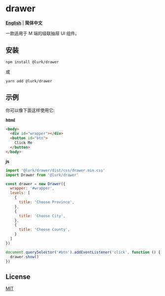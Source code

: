 # drawer

**[English](https://github.com/hylurk/drawer/blob/master/README.md)** | **简体中文**

一款适用于 M 端的级联抽屉 UI 组件。

## 安装

```shell
npm install @lurk/drawer
```

或

```shell
yarn add @lurk/drawer
```

## 示例

你可以像下面这样使用它:

**html**

```html
<body>
  <div id="wrapper"></div>
  <button id="btn">
    Click Me
  </button>
</body>
```

**js**

```js
import '@lurk/drawer/dist/css/drawer.min.css'
import Drawer from '@lurk/drawer'

const drawer = new Drawer({
  wrapper: '#wrapper',
  levels: [
    {
      title: 'Choose Province',
    },
    {
      title: 'Choose City',
    },
    {
      title: 'Choose County',
    }
  ]
})

document.querySelector('#btn').addEventListener('click', function () {
  drawer.show()
})
```

## License

[MIT](https://github.com/hylurk/drawer/blob/master/LICENSE)



